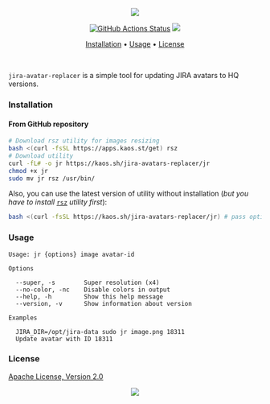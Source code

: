 <p align="center"><a href="#readme"><img src="https://gh.kaos.st/jira-avatar-replacer.svg"/></a></p>

<p align="center">
  <a href="https://github.com/essentialkaos/jira-avatars-replacer/actions"><img src="https://github.com/essentialkaos/jira-avatars-replacer/workflows/CI/badge.svg" alt="GitHub Actions Status" /></a>
  <a href="#license"><img src="https://gh.kaos.st/apache2.svg"></a>
</p>

<p align="center"><a href="#installation">Installation</a> • <a href="#usage">Usage</a> • <a href="#license">License</a></p>

<br/>

`jira-avatar-replacer` is a simple tool for updating JIRA avatars to HQ versions.

### Installation

#### From GitHub repository

```bash
# Download rsz utility for images resizing
bash <(curl -fsSL https://apps.kaos.st/get) rsz
# Download utility
curl -fL# -o jr https://kaos.sh/jira-avatars-replacer/jr
chmod +x jr
sudo mv jr rsz /usr/bin/
```

Also, you can use the latest version of utility without installation (_but you have to install_ [`rsz`](https://kaos.sh/rsz) _utility first_):

```bash
bash <(curl -fsSL https://kaos.sh/jira-avatars-replacer/jr) # pass options here
```

### Usage

```
Usage: jr {options} image avatar-id

Options

  --super, -s        Super resolution (x4)
  --no-color, -nc    Disable colors in output
  --help, -h         Show this help message
  --version, -v      Show information about version

Examples

  JIRA_DIR=/opt/jira-data sudo jr image.png 18311
  Update avatar with ID 18311

```

### License

[Apache License, Version 2.0](https://www.apache.org/licenses/LICENSE-2.0)

<p align="center"><a href="https://essentialkaos.com"><img src="https://gh.kaos.st/ekgh.svg"/></a></p>
